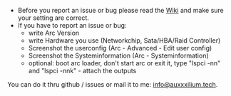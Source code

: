 - Before you report an issue or bug please read the <a href="https://github.com/AuxXxilium/AuxXxilium/wiki">Wiki</a> and make sure your setting are correct.
- If you have to report an issue or bug:
    - write Arc Version
    - write Hardware you use (Networkchip, Sata/HBA/Raid Controller)
    - Screenshot the userconfig (Arc - Advanced - Edit user config)
    - Screenshot the Systeminformation (Arc - Systeminformation)
    - optional: boot arc loader, don't start arc or exit it, type "lspci -nn" and "lspci -nnk" - attach the outputs

You can do it thru github / issues or mail it to me: [info@auxxxilium.tech](mailto:info@auxxxilium.tech).